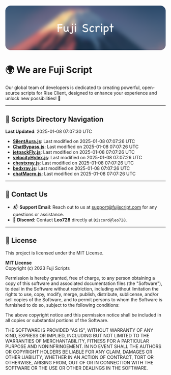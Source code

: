 ![Banner](.github/b.webp)

# 🌍 **We are Fuji Script**

Our global team of developers is dedicated to creating powerful, open-source scripts for Rise Client, designed to enhance your experience and unlock new possibilities! 🌟

---
<!-- SCRIPTS_NAVIGATION_START -->
## 📂 **Scripts Directory Navigation**

**Last Updated**: 2025-01-08 07:07:30 UTC

- **[SilentAura.js](scripts/SilentAura.js)**: Last modified on 2025-01-08 07:07:26 UTC
- **[ChatBypass.js](scripts/ChatBypass.js)**: Last modified on 2025-01-08 07:07:26 UTC
- **[jetpackFly.js](scripts/jetpackFly.js)**: Last modified on 2025-01-08 07:07:26 UTC
- **[velocityHylex.js](scripts/velocityHylex.js)**: Last modified on 2025-01-08 07:07:26 UTC
- **[chestxray.js](scripts/chestxray.js)**: Last modified on 2025-01-08 07:07:26 UTC
- **[bedxray.js](scripts/bedxray.js)**: Last modified on 2025-01-08 07:07:26 UTC
- **[chatMacro.js](scripts/chatMacro.js)**: Last modified on 2025-01-08 07:07:26 UTC

<!-- SCRIPTS_NAVIGATION_END -->

---

## 💬 **Contact Us**  
- 📬 **Support Email**: Reach out to us at [support@fujiscript.com](mailto:support@fujiscript.com) for any questions or assistance.  
- 💬 **Discord**: Contact **Leo728** directly at `Discord@leo728`.

---

## 📜 **License**

This project is licensed under the MIT License.  

**MIT License**  
Copyright (c) 2023 Fuji Scripts  

Permission is hereby granted, free of charge, to any person obtaining a copy of this software and associated documentation files (the "Software"), to deal in the Software without restriction, including without limitation the rights to use, copy, modify, merge, publish, distribute, sublicense, and/or sell copies of the Software, and to permit persons to whom the Software is furnished to do so, subject to the following conditions:  

The above copyright notice and this permission notice shall be included in all copies or substantial portions of the Software.  

THE SOFTWARE IS PROVIDED "AS IS", WITHOUT WARRANTY OF ANY KIND, EXPRESS OR IMPLIED, INCLUDING BUT NOT LIMITED TO THE WARRANTIES OF MERCHANTABILITY, FITNESS FOR A PARTICULAR PURPOSE AND NONINFRINGEMENT. IN NO EVENT SHALL THE AUTHORS OR COPYRIGHT HOLDERS BE LIABLE FOR ANY CLAIM, DAMAGES OR OTHER LIABILITY, WHETHER IN AN ACTION OF CONTRACT, TORT OR OTHERWISE, ARISING FROM, OUT OF OR IN CONNECTION WITH THE SOFTWARE OR THE USE OR OTHER DEALINGS IN THE SOFTWARE.  
